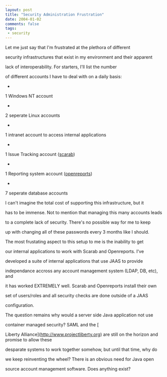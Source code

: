 ```yaml
---
layout: post
title: "Security Administration Frustration"
date: 2004-01-02
comments: false
tags:
 - security
---
```




Let me just say that I'm frustrated at the plethora of different

security infrastructures that exist in my environment and their apparent

lack of interoperability. For starters, I'll list the number

of different accounts I have to deal with on a daily basis:


  -

1 Windows NT account

  -

2 seperate Linux accounts

  -

1 intranet account to access internal applications

  -

1 Issue Tracking account ([scarab](http://scarb.tigris.org))

  -

1 Reporting system account ([openreports](http://oreports.sf.net))

  -

7 seperate database accounts



I can't imagine the total cost of supporting this infrastructure, but it

has to be immense. Not to mention that managing this many accounts leads

to a complete lack of security. There's no possible way for me to keep

up with changing all of these passwords every 3 months like I should.



The most frustating aspect to this setup to me is the inability to get

our internal applications to work with Scarab and Openreports. I've

developed a suite of internal applications that use JAAS to provide

independance accross any account management system (LDAP, DB, etc), and

it has worked EXTREMELY well. Scarab and Openreports install their own

set of users/roles and all security checks are done outside of a JAAS

configuration.



The question remains why would a server side Java application not use

container managed security? SAML and the [

Liberty Alliance](http://www.projectliberty.org) are still on the horizon and promise to allow these

desparate systems to work together somehow, but until that time, why do

we keep reinventing the wheel? There is an obvious need for Java open

source account management software. Does anything exist?

